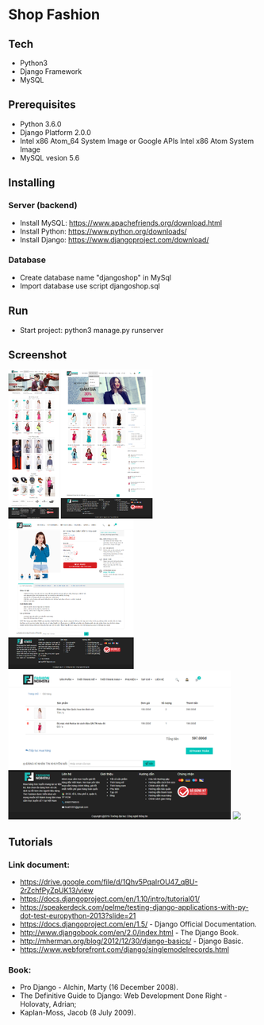 # Shop Fashion

## Tech
- Python3
- Django Framework
- MySQL

## Prerequisites
- Python 3.6.0
- Django Platform 2.0.0
- Intel x86 Atom_64 System Image or Google APIs Intel x86 Atom System Image
- MySQL vesion 5.6

## Installing
### Server (backend)
- Install MySQL: https://www.apachefriends.org/download.html
- Install Python: https://www.python.org/downloads/
- Install Django: https://www.djangoproject.com/download/
### Database
- Create database name "djangoshop" in MySql
- Import database use script djangoshop.sql

## Run
- Start project: python3 manage.py runserver

## Screenshot

<img src="/fashionshop/static/resources/design/Login Page.png?raw=true" height="300"> <img src="/fashionshop/static/resources/design/Menu.png?raw=true" height="300"> <img src="/fashionshop/static/resources/design/chitietsanpham.png?raw=true" height="300"> <img src="/fashionshop/static/resources/design/giohang.png?raw=true" height="300"> <img src="/fashionshop/static/resources/design/Thanh toán onlin.png?raw=true" height="300"> 

## Tutorials
### Link document: 
- https://drive.google.com/file/d/1Qhv5PqaIrOU47_qBU-2rZchfPyZpUK13/view
- https://docs.djangoproject.com/en/1.10/intro/tutorial01/
- https://speakerdeck.com/pelme/testing-django-applications-with-py-dot-test-europython-2013?slide=21
- https://docs.djangoproject.com/en/1.5/ - Django Official Documentation.
- http://www.djangobook.com/en/2.0/index.html - The Django Book.
- http://mherman.org/blog/2012/12/30/django-basics/ - Django Basic.
- https://www.webforefront.com/django/singlemodelrecords.html
### Book:
- Pro Django - Alchin, Marty (16 December 2008).
- The Definitive Guide to Django: Web Development Done Right - Holovaty, Adrian; 
- Kaplan-Moss, Jacob (8 July 2009).

